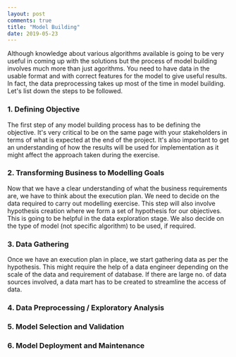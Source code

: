 ```yaml
---
layout: post
comments: true
title: "Model Building"
date: 2019-05-23
---
```


Although knowledge about various algorithms available is going to be very useful in coming up with the solutions but the process of model building involves much more than just agorithms. You need to have data in the usable format and with correct features for the model to give useful results. In fact, the data preprocessing takes up most of the time in model building. Let's list down the steps to be followed. 

### 1. Defining Objective

The first step of any model building process has to be defining the objective. It's very critical to be on the same page with your stakeholders in terms of what is expected at the end of the project. It's also important to get an understanding of how the results will be used for implementation as it might affect the approach taken during the exercise.

### 2. Transforming Business to Modelling Goals

Now that we have a clear understanding of what the business requirements are, we have to think about the execution plan. We need to decide on the data required to carry out modelling exercise. This step will also involve hypothesis creation where we form a set of hypothesis for our objectives. This is going to be helpful in the data exploration stage. We also decide on the type of model (not specific algorithm) to be used, if required.

### 3. Data Gathering

Once we have an execution plan in place, we start gathering data as per the hypothesis. This might require the help of a data engineer depending on the scale of the data and requirement of database. If there are large no. of data sources involved, a data mart has to be created to streamline the access of data.

### 4. Data Preprocessing / Exploratory Analysis



### 5. Model Selection and Validation



### 6. Model Deployment and Maintenance








